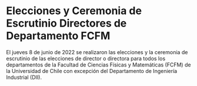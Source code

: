 # Elecciones y Ceremonia de Escrutinio Directores de Departamento FCFM
El jueves 8 de junio de 2022 se realizaron las elecciones y la ceremonia de escrutinio de las elecciones de director o directora para todos los departamentos de la Facultad de Ciencias Físicas y Matemáticas (FCFM) de la Universidad de Chile con excepción del Departamento de Ingeniería Industrial (DII).
